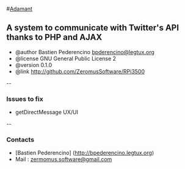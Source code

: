 #[Adamant](http://adamant.ga) 

## A system to communicate with Twitter's API thanks to PHP and AJAX
   
 * @author   Bastien Pederencino <bpderencino@legtux.org>
 * @license  GNU General Public License 2
 * @version  0.1.0
 * @link     http://github.com/ZeromusSoftware/RPi3500


--


### Issues to fix

* getDirectMessage UX/UI


--


### Contacts

* [Bastien Pederencino] (http://bpederencino.legtux.org)
* Mail : zermomus.software@gmail.com


